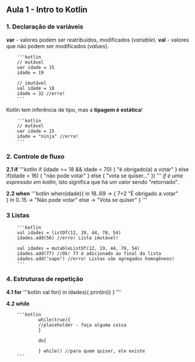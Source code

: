 ## Aula 1 - Intro to Kotlin


### 1. Declaração de variáveis

**var** - valores podem ser reatribuídos, modificados (*variable*).
**val** - valores que não podem ser modificados (*values*).

        '''kotlin
        // mutável
        var idade = 15
        idade = 19

        // imutável
        val idade = 18
        idade = 32 //erro!
        '''
Kotlin tem inferência de tipo, mas a **tipagem é estática**!

        '''kotlin
        // mutável
        var idade = 15
        idade = "ninja" //erro!
        '''

### 2. Controle de fluxo

**2.1 if**
        '''kotlin
        if (idade >= 18 && idade < 70) {
                        "é obrigado(a) a votar"
        } else if(idade < 16) {
                        "não pode votar"
        } else {
                        "vota se quiser..."
        })
        '''
*if é uma expressão em kotlin*, isto significa que há um valor sendo "retornado".

**2.2 when**
        '''kotlin
        when(idade){
         in 18..69 -> {
                   7+2
                  "É obrigado a votar"   
         }
         in 0..15 -> "Não pode votar"
         else -> "Vota se quiser"
        }
        '''

### 3 Listas

        '''kotlin
        val idades = listOf(12, 19, 44, 78, 54)
        idades.add(56) //erro! Lista imutável!

        val idades = mutableListOf(12, 19, 44, 78, 54)
        idades.add(77) //Ok! 77 é adicionado ao final da lista
        idades.add("sapo") //erro! Listas são agregados homogêneos!
        '''

### 4. Estruturas de repetição
**4.1 for**
        '''kotlin
        val 
                for(i in idades){
                    println(i)
                }
        '''

**4.2 while**

        '''kotlin
                while(true){
                //placeholder - faça alguma coisa
                }

                do{

                } while() //para quem quiser, ele existe
        '''


